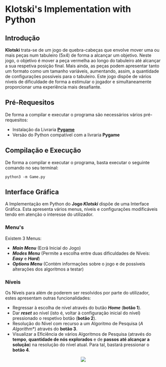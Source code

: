 # Klotski's Implementation with Python

## Introdução
**Klotski** trata-se de um jogo de quebra-cabeças que envolve mover uma ou mais peças num tabuleiro (5x4) de forma a alcançar um objetivo. Neste jogo, o objetivo é mover a peça vermelha ao longo do tabuleiro até alcançar a sua respetiva posição final. Mais ainda, as peças podem apresentar tanto um formato como um tamanho variáveis, aumentando, assim, a quantidade de configurações possíveis para o tabuleiro.
Este jogo dispõe de vários níveis de dificuldade de forma a estimular o jogador e simultaneamente proporcionar uma experiência mais desafiante.

## Pré-Requesitos
De forma a compilar e executar o programa são necessários vários pré-requesitos:
- Instalação da Livraria **[Pygame](https://www.pygame.org/wiki/GettingStarted)**
- Versão do Python compatível com a livraria **Pygame**

## Compilação e Execução
De forma a compilar e executar o programa, basta executar o seguinte comando no seu terminal: 

``` python3 -m Game.py ```

## Interface Gráfica
A Implementação em Python do **Jogo *Klotski*** dispõe de uma Interface Gráfica.
Esta apresenta vários menus, níveis e configurações modificáveis tendo em atenção o interesse do utilizador.

### Menu's
Existem 3 Menus:
- ***Main Menu*** (Ecrã Inicial do Jogo)
- ***Modes Menu*** (Permite a escolha entre duas dificuldades de Níveis: ***Easy*** e ***Hard***)
- ***Options Menu*** (Contém informações sobre o jogo e de possíveis alterações dos algoritmos a testar)

### Níveis
Os Níveís para além de poderem ser resolvidos por parte do utilizador, estes apresentam outras funcionalidades:
- Regressar à escolha de nível através do butão ***Home*** (**botão 1**).
- Dar ***reset*** ao nível (isto é, voltar à configuração inicial do nível) pressionado o respetivo botão (**botão 2**).
- Resolução do Nível com recurso a um Algoritmo de Pesquisa (**A* Algorithm**) através do **botão 3**.
- Visualizar a Eficiência de vários Algoritmos de Pesquisa (através do **tempo**, **quantidade de nós explorados** e de **passos até alcançar a solução**) na resolução do nível atual. Para tal, bastará pressionar o **botão 4**.

<div align="center">
    <img src="/Images_Read_Me/Level_Buttons.png">
</div>
